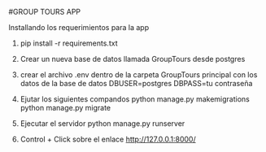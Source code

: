 #GROUP TOURS APP

Installando los requerimientos para la app

1. pip install -r requirements.txt

2. Crear un nueva base de datos llamada GroupTours desde postgres

3. crear el archivo .env dentro de la carpeta GroupTours principal con los datos de la base de datos
    DBUSER=postgres
    DBPASS=tu contraseña

4. Ejutar los siguientes compandos
    python manage.py makemigrations
    python manage.py migrate
    
5. Ejecutar el servidor
    python manage.py runserver

6. Control + Click sobre el enlace
    http://127.0.0.1:8000/